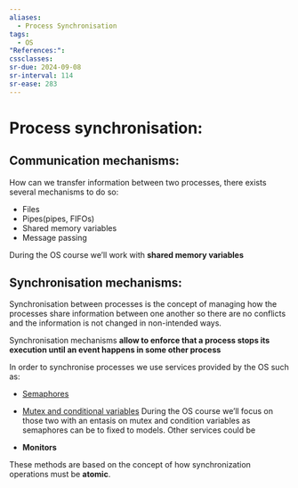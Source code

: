 ```yaml
---
aliases:
  - Process Synchronisation
tags:
  - OS
"References:": 
cssclasses: 
sr-due: 2024-09-08
sr-interval: 114
sr-ease: 283
---
```


# Process synchronisation:
## Communication mechanisms: 
How can we transfer information between two processes, there exists several mechanisms to do so: 
+ Files 
+ Pipes(pipes, FIFOs)
+ Shared memory variables
+ Message passing 

During the OS course we’ll work with **shared memory variables**
## Synchronisation mechanisms: 
Synchronisation between processes is the concept of managing how the processes share information between one another so there are no conflicts and the information is not changed in non-intended ways.

Synchronisation mechanisms **allow to enforce that a process stops its execution until an event happens in some other process**

In order to synchronise processes we use services provided by the OS such as: 
+ [Semaphores](20240503%20-%20190310%20-Semaphores%20Dijkstra%20method.md) 
+ [Mutex and conditional variables](20240504%20-%20162315%20-%20Mutex%20and%20conditional%20variables.md)
During the OS course we’ll focus on those two with an entasis on mutex and condition variables as semaphores can be to fixed to models. 
Other services could be

+ **Monitors**

These methods are based on the concept of how synchronization operations must be **atomic**. 
